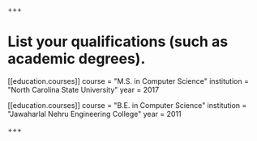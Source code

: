 +++
# List your qualifications (such as academic degrees).
[[education.courses]]
  course = "M.S. in Computer Science"
  institution = "North Carolina State University"
  year = 2017


[[education.courses]]
  course = "B.E. in Computer Science"
  institution = "Jawaharlal Nehru Engineering College"
  year = 2011
 
+++





